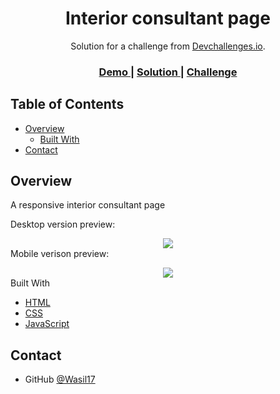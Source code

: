 <h1 align="center">Interior consultant page</h1>

<div align="center">
   Solution for a challenge from  <a href="http://devchallenges.io" target="_blank">Devchallenges.io</a>.
</div>

<div align="center">
  <h3>
    <a href="https://interior-adviser.netlify.app">
      Demo
    </a>
    <span> | </span>
    <a href="https://devchallenges.io/solutions/s2H4Iz0OntupGyRrqvkW">
      Solution
    </a>
    <span> | </span>
    <a href="https://devchallenges.io/challenges/Jymh2b2FyebRTUljkNcb">
      Challenge
    </a>
  </h3>
</div>

<!-- TABLE OF CONTENTS -->

## Table of Contents

- [Overview](#overview)
  - [Built With](#built-with)
- [Contact](#contact)

<!-- OVERVIEW -->

## Overview

A responsive interior consultant page

Desktop version preview:
<div align="center">
  <img src="https://user-images.githubusercontent.com/71132144/109153832-b5ca3280-776d-11eb-83ff-86c46b54ab3b.png" />
</div

Mobile verison preview:
<div align="center">
  <img src="https://user-images.githubusercontent.com/71132144/109153931-de522c80-776d-11eb-8947-332a79f4c6e1.png" />
</div

### Built With

- [HTML](https://devdocs.io/html/)
- [CSS](https://devdocs.io/css/)
- [JavaScript](https://devdocs.io/javascript/)

## Contact

- GitHub [@Wasil17](https://github.com/Wasil17)
